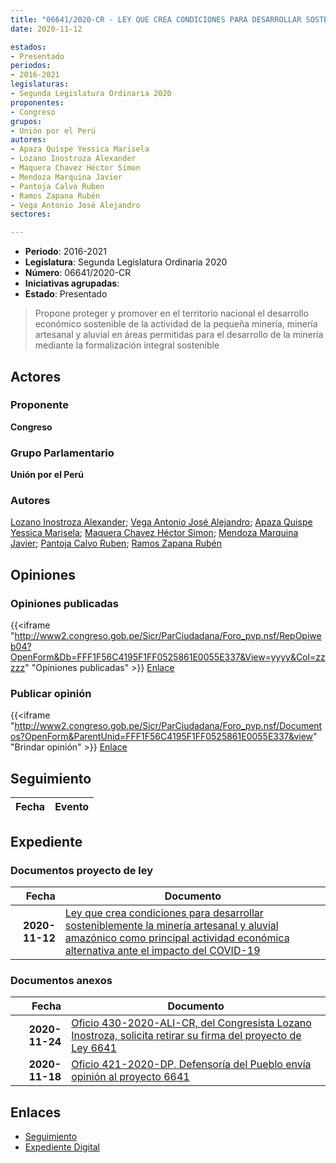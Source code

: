 ```yaml
---
title: "06641/2020-CR - LEY QUE CREA CONDICIONES PARA DESARROLLAR SOSTENIBLEMENTE LA MINERÍA AURÍFERA ALUVIAL AMAZÓNICA COMO PRINCIPAL ACTIVIDAD ECONÓMICA ALTERNATIVA ANTE EL IMPACTO DEL CODIVD-19"
date: 2020-11-12

estados:
- Presentado
periodos:
- 2016-2021
legislaturas:
- Segunda Legislatura Ordinaria 2020
proponentes:
- Congreso
grupos:
- Unión por el Perú
autores:
- Apaza Quispe Yessica Marisela
- Lozano Inostroza Alexander
- Maquera Chavez Héctor Simon
- Mendoza Marquina Javier
- Pantoja Calvo Ruben
- Ramos Zapana Rubén
- Vega Antonio José Alejandro
sectores:

---
```

- **Periodo**: 2016-2021
- **Legislatura**: Segunda Legislatura Ordinaria 2020
- **Número**: 06641/2020-CR
- **Iniciativas agrupadas**: 
- **Estado**: Presentado

> Propone proteger y promover en el territorio nacional el desarrollo económico sostenible de la actividad de la pequeña minería, minería artesanal y aluvial en áreas permitidas para el desarrollo de la minería mediante la formalización integral sostenible


## Actores

### Proponente

**Congreso**

### Grupo Parlamentario

**Unión por el Perú**

### Autores

[Lozano Inostroza Alexander](mailto:mailto:alozano@congreso.gob.pe); [Vega Antonio José Alejandro](mailto:mailto:jvegaa@congreso.gob.pe); [Apaza Quispe Yessica Marisela](mailto:mailto:yapaza@congreso.gob.pe); [Maquera Chavez Héctor Simon](mailto:mailto:hmaquera@congreso.gob.pe); [Mendoza Marquina Javier](mailto:mailto:jmendoza@congreso.gob.pe); [Pantoja Calvo Ruben](mailto:mailto:rpantoja@congreso.gob.pe); [Ramos Zapana Rubén](mailto:mailto:rramos@congreso.gob.pe)

## Opiniones

### Opiniones publicadas

{{<iframe "http://www2.congreso.gob.pe/Sicr/ParCiudadana/Foro_pvp.nsf/RepOpiweb04?OpenForm&Db=FFF1F56C4195F1FF0525861E0055E337&View=yyyy&Col=zzzzz" "Opiniones publicadas" >}}
[Enlace](http://www2.congreso.gob.pe/Sicr/ParCiudadana/Foro_pvp.nsf/RepOpiweb04?OpenForm&Db=FFF1F56C4195F1FF0525861E0055E337&View=yyyy&Col=zzzzz)

### Publicar opinión

{{<iframe "http://www2.congreso.gob.pe/Sicr/ParCiudadana/Foro_pvp.nsf/Documentos?OpenForm&ParentUnid=FFF1F56C4195F1FF0525861E0055E337&view" "Brindar opinión" >}}
[Enlace](http://www2.congreso.gob.pe/Sicr/ParCiudadana/Foro_pvp.nsf/Documentos?OpenForm&ParentUnid=FFF1F56C4195F1FF0525861E0055E337&view)


## Seguimiento

| Fecha | Evento |
|------:|--------|


## Expediente

### Documentos proyecto de ley

| Fecha | Documento |
|------:|-----------|
| **2020-11-12** | [Ley que crea condiciones para desarrollar sosteniblemente la minería artesanal y aluvial amazónico como principal actividad económica alternativa ante el impacto del COVID-19](https://leyes.congreso.gob.pe/Documentos/2016_2021/Proyectos_de_Ley_y_de_Resoluciones_Legislativas/PL0664120201112.pdf) |

### Documentos anexos

| Fecha | Documento |
|------:|-----------|
| **2020-11-24** | [Oficio 430-2020-ALI-CR, del Congresista Lozano Inostroza, solicita retirar su firma del proyecto de Ley 6641](https://leyes.congreso.gob.pe/Documentos/2016_2021/Retiro_de_Firmas/Proyectos/OFICIO-430-2020-ALI-CR.pdf) |
| **2020-11-18** | [Oficio 421-2020-DP, Defensoría del Pueblo envía opinión al proyecto 6641](http://www.leyes.congreso.gob.pe/Documentos/2016_2021/Oficios/Otras_Instituciones/OFICIO-421-2020-DP.pdf) |

## Enlaces

- [Seguimiento](http://www2.congreso.gob.pe/Sicr/TraDocEstProc/CLProLey2016.nsf/f7fff46988ca05b1052578e100829cc7/ba0eb0eb60d4f7c20525861e005aad4f?OpenDocument)
- [Expediente Digital](http://www2.congreso.gob.pe/Sicr/TraDocEstProc/Expvirt_2011.nsf/visbusqptramdoc1621/06641?opendocument)

